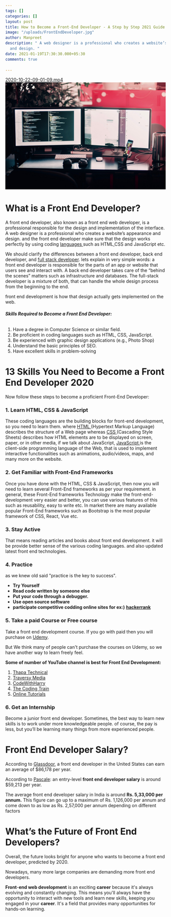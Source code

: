 ```yaml
---
tags: []
categories: []
layout: post
title: How to Become a Front-End Developer - A Step by Step 2021 Guide
image: "/uploads/FrontEndDeveloper.jpg"
author: Manpreet
description: " A web designer is a professional who creates a website’s appearance
  and design. "
date: 2021-01-19T17:30:30.000+05:30
comments: true

---
```

[2020-10-22-09-01-09.mp4](/uploads/2020-10-22-09-01-09.mp4 "2020-10-22-09-01-09.mp4")![](/uploads/frontenddeveloper.jpg)

# **What is a Front End Developer?**

A front end developer, also known as a front end web developer, is a professional responsible for the design and implementation of the interface. A web designer is a professional who creates a website’s appearance and design. and the front end developer make sure that the design works perfectly by using coding [languages ](https://www.w3schools.com/ "langauges")such as HTML,CSS and JavaScript etc.

We should clarify the differences between a front end developer, back end developer, and [full stack developer](https://www.w3schools.com/whatis/whatis_fullstack_js.asp "full stack developer."). lets explain in very simple words: a front end developer is responsible for the parts of an app or website that users see and interact with. A back end developer takes care of the “behind the scenes” matters such as infrastructure and databases. The full-stack developer is a mixture of both, that can handle the whole design process from the beginning to the end.

front end development is how that design actually gets implemented on the web.

###### **Skills Required to Become a Front End Developer:**

1. Have a degree in Computer Science or similar field.
2. Be proficient in coding languages such as HTML, CSS, JavaScript.
3. Be experienced with graphic design applications (e.g., Photo Shop)
4. Understand the  basic principles of SEO.
5. Have excellent skills in problem-solving

# **13 Skills You Need to Become a Front End** **Developer 2020**

Now follow these steps to become a proficient Front-End Developer:

### 1.  Learn HTML, CSS & JavaScript

These coding languages are the building blocks for front-end development, so you need to learn them. where [HTML ](https://www.w3schools.com/html/default.asp "Hypertext Markup Language")(Hypertext Markup Language) describes the structure of a Web page whereas [CSS ](https://www.w3schools.com/css/default.asp "Cascading Style Sheets")(Cascading Style Sheets) describes how HTML elements are to be displayed on screen, paper, or in other media, if we talk about JavaScript, [JavaScript ](https://www.w3schools.com/js/default.asp "Javascript")is the client-side programming language of the Web, that is used to implement interactive functionalities such as animations, audio/videos, maps, and many more on the website.

### 2. Get Familiar with Front-End Frameworks

Once you have done with the HTML, CSS & JavaScript, then now you will need to learn several Front-End frameworks as per your requirement. in general, these Front-End frameworks  Technology make the front-end-development very easier  and better, you can use various features of this such as reusability, easy to write etc. In market there are many available popular Front-End frameworks  such as Bootstrap is the most popular framework of CSS, React, Vue etc.

### 3. Stay Active

That means reading articles and books about front end development. it will be provide better sense of the various coding languages. and also updated latest front end technologies.

### 4. Practice

as we knew old said "practice is the key to success".

* **Try Yourself**
* **Read code written by someone else**
* **Put your code through a debugger.**
* **Use open source software**
* **participate competitive codding online sites for ex:)** [**hackerrank**](https://www.hackerrank.com/ "HackeRrank")

### 5. Take a paid Course or Free course

Take a front end development course. If you go with paid then you will purchase on [Udemy](https://www.udemy.com/ "Udemy").

But We think many of people can't purchase the courses on Udemy, so we have another way to learn freely feel.

**Some of number of YouTube channel is best for Front End Development:**

1. [Thapa Technical](https://www.youtube.com/channel/UCwfaAHy4zQUb2APNOGXUCCA "Thapa Technical")
2. [Traversy Media](https://www.youtube.com/user/TechGuyWeb "Traversy Media ")
3. [CodeWithHarry](https://www.youtube.com/channel/UCeVMnSShP_Iviwkknt83cww "CodeWithHarry")
4. [The Coding Train](https://www.youtube.com/user/shiffman "The Coding Train")
5. [Online Tutorials](https://www.youtube.com/channel/UCbwXnUipZsLfUckBPsC7Jog "Online Tutorials")

### 6. Get an Internship

Become a junior front end developer. Sometimes, the best way to learn new skills is to work under more knowledgeable people. of course, the pay is less, but  you’ll be learning many things  from more experienced people.

# **Front End Developer Salary?**

According to [Glassdoor](https://www.glassdoor.co.in/Salaries/india-front-end-developer-salary-SRCH_IL.0,5_IN115_KO6,25.htm "Glassdoor"), a front end developer in the United States can earn an average of $86,178 per year.

According to [Pascale](https://www.payscale.com/research/IN/Job=Front_End_Developer_%2F_Engineer/Salary "Pascale"): an entry-level **front end developer salary** is around $59,213 per year.

The average front end developer salary in India is around **Rs. 5,33,000 per annum.** This figure can go up to a maximum of Rs. 1,126,000 per annum and come down to as low as Rs. 2,57,000 per annum depending on different factors

# **What’s the Future of Front End Developers?**

Overall, the future looks bright for anyone who wants to become a front end developer, predicted by 2020.

Nowadays, many more large companies are demanding more front end developers.

**Front**-**end web development** is an exciting **career** because it's always evolving and constantly changing. This means you'll always have the opportunity to interact with new tools and learn new skills, keeping you engaged in your **career**. It's a field that provides many opportunities for hands-on learning.